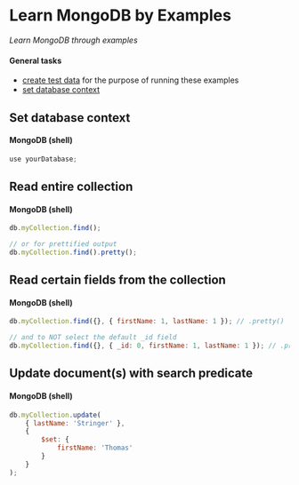 # Learn MongoDB by Examples

*Learn MongoDB  through examples*

#### General tasks
- [create test data](/test-data/test-data.js) for the purpose of running these examples
- [set database context](#set-database-context)

## Set database context

#### MongoDB (shell)

```javascript
use yourDatabase;
```

## Read entire collection

#### MongoDB (shell)

```javascript
db.myCollection.find();

// or for prettified output
db.myCollection.find().pretty();
```

## Read certain fields from the collection

#### MongoDB (shell)

```javascript
db.myCollection.find({}, { firstName: 1, lastName: 1 }); // .pretty()

// and to NOT select the default _id field
db.myCollection.find({}, { _id: 0, firstName: 1, lastName: 1 }); // .pretty()
```

## Update document(s) with search predicate

#### MongoDB (shell)

```javascript
db.myCollection.update(
    { lastName: 'Stringer' }, 
    { 
        $set: { 
            firstName: 'Thomas' 
        } 
    }
);
```